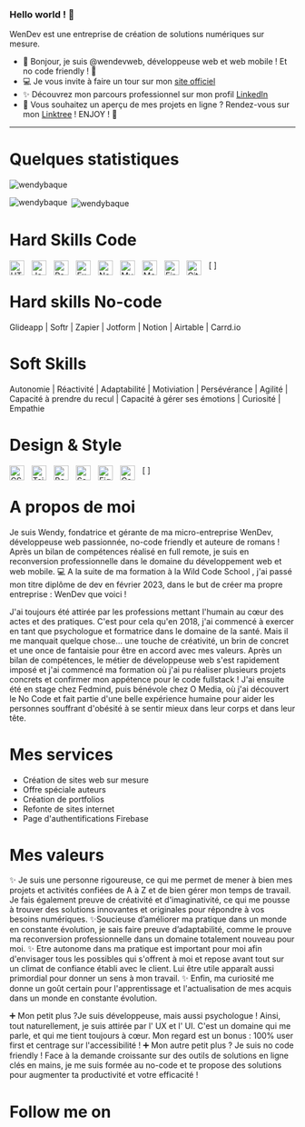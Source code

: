 ### Hello world ! 👋

WenDev est une entreprise de création de solutions numériques sur mesure.

- 👋 Bonjour, je suis @wendevweb, développeuse web et web mobile ! Et no code friendly ! 🌈
- 💻 Je vous invite à faire un tour sur mon [site officiel](https://wendev.fr/)
- ✨ Découvrez mon parcours professionnel sur mon profil [LinkedIn](https://www.linkedin.com/company/wendev/)
- 🔎 Vous souhaitez un aperçu de mes projets en ligne ? Rendez-vous sur mon [Linktree](https://linktr.ee/wendev) ! ENJOY ! 🤩
-----------------

# Quelques statistiques

<p align="left"> <img src="https://komarev.com/ghpvc/?username=wendevweb&label=Profile%20views&color=0e75b6&style=flat" alt="wendybaque" /> </p>

<p><img align="left" src="https://github-readme-stats.vercel.app/api/top-langs?username=wendevweb&show_icons=true&locale=en&layout=compact" alt="wendybaque" /></p>

<p>&nbsp;<img align="center" src="https://github-readme-stats.vercel.app/api?username=wendevweb&show_icons=true&locale=en" alt="wendybaque" /></p>


# Hard Skills Code 
[<img align="left" alt="HTML5" width="26px" src="https://cdn.jsdelivr.net/gh/devicons/devicon/icons/html5/html5-original.svg" style="padding-right:10px;" />
<img align="left" alt="JavaScript" width="26px" src="https://cdn.jsdelivr.net/gh/devicons/devicon/icons/javascript/javascript-original.svg" style="padding-right:10px;" />
<img align="left" alt="React" width="26px" src="https://cdn.jsdelivr.net/gh/devicons/devicon/icons/react/react-original.svg" style="padding-right:10px;" />
<img align="left" alt="Express" width="26px" src="https://cdn.jsdelivr.net/gh/devicons/devicon/icons/express/express-original.svg" style="padding-right:10px;" />
<img align="left" alt="Node.js" width="26px" src="https://cdn.jsdelivr.net/gh/devicons/devicon/icons/nodejs/nodejs-original.svg" style="padding-right:10px;" />
<img align="left" alt="MySQL" width="26px" src="https://cdn.jsdelivr.net/gh/devicons/devicon/icons/mysql/mysql-original.svg" style="padding-right:10px;" />
<img align="left" alt="MongoDB" width="26px" src="https://cdn.jsdelivr.net/gh/devicons/devicon/icons/mongodb/mongodb-original-wordmark.svg" style="padding-right:10px;" />
<img align="left" alt="Firebase" width="26px" src="https://cdn.jsdelivr.net/gh/devicons/devicon/icons/firebase/firebase-plain-wordmark.svg" style="padding-right:10px;" />
<img align="left" alt="Git" width="26px" src="https://cdn.jsdelivr.net/gh/devicons/devicon/icons/git/git-original.svg" style="padding-right:10px;" />]

# Hard skills No-code
Glideapp | Softr | Zapier | Jotform | Notion | Airtable | Carrd.io

# Soft Skills 
Autonomie | Réactivité | Adaptabilité | Motiviation | Persévérance | Agilité | Capacité à prendre du recul | Capacité à gérer ses émotions | Curiosité | Empathie

# Design & Style
[<img align="left" alt="CSS3" width="26px" src="https://cdn.jsdelivr.net/gh/devicons/devicon/icons/css3/css3-original.svg" style="padding-right:10px;" />
<img align="left" alt="Tailwindcss" width="26px" src="https://cdn.jsdelivr.net/gh/devicons/devicon/icons/tailwindcss/tailwindcss-original-wordmark.svg" style="padding-right:10px;" />
<img align="left" alt="Bootstrap" width="26px" src="https://cdn.jsdelivr.net/gh/devicons/devicon/icons/bootstrap/bootstrap-original-wordmark.svg" style="padding-right:10px;" />
<img align="left" alt="Sass" width="26px" src="https://cdn.jsdelivr.net/gh/devicons/devicon/icons/sass/sass-original.svg" style="padding-right:10px;" />
<img align="left" alt="Figma" width="26px" src="https://cdn.jsdelivr.net/gh/devicons/devicon/icons/figma/figma-original.svg" style="padding-right:10px;" />
<img align="left" alt="Canva" width="26px" src="https://cdn.jsdelivr.net/gh/devicons/devicon/icons/canva/canva-original.svg" style="padding-right:10px;" />]


# A propos de moi

Je suis Wendy, fondatrice et gérante de ma micro-entreprise WenDev, développeuse web passionnée, no-code friendly et auteure de romans ! Après un bilan de compétences réalisé en full remote, je suis en reconversion professionnelle dans le domaine du développement web et web mobile. 💻
A la suite de ma formation à la Wild Code School , j'ai passé mon titre diplôme de dev en février 2023, dans le but de créer ma propre entreprise : WenDev que voici !

J'ai toujours été attirée par les professions mettant l'humain au cœur des actes et des pratiques.
C'est pour cela qu'en 2018, j'ai commencé à exercer en tant que psychologue et formatrice dans le domaine de la santé.
Mais il me manquait quelque chose... une touche de créativité, un brin de concret et une once de fantaisie pour être en accord avec mes valeurs.
Après un bilan de compétences, le métier de développeuse web s'est rapidement imposé et j'ai commencé ma formation où j'ai pu réaliser plusieurs projets concrets et confirmer mon appétence pour le code fullstack !
J'ai ensuite été en stage chez Fedmind, puis bénévole chez O Media, où j'ai découvert le No Code et fait partie d'une belle expérience humaine pour aider les personnes souffrant d'obésité à se sentir mieux dans leur corps et dans leur tête.

# Mes services 
- Création de sites web sur mesure
- Offre spéciale auteurs
- Création de portfolios
- Refonte de sites internet
- Page d'authentifications Firebase

# Mes valeurs 
✨ Je suis une personne rigoureuse, ce qui me permet de mener à bien mes projets et activités confiées de A à Z et de bien gérer mon temps de travail. Je fais également preuve de créativité et d'imaginativité, ce qui me pousse à trouver des solutions innovantes et originales pour répondre à vos besoins numériques.
✨Soucieuse d’améliorer ma pratique dans un monde en constante évolution, je sais faire preuve d’adaptabilité, comme le prouve ma reconversion professionnelle dans un domaine totalement nouveau pour moi.
✨ Etre autonome dans ma pratique est important pour moi afin d'envisager tous les possibles qui s'offrent à moi et repose avant tout sur un climat de confiance établi avec le client. Lui être utile apparaît aussi primordial pour donner un sens à mon travail.
✨ Enfin, ma curiosité me donne un goût certain pour l'apprentissage et l'actualisation de mes acquis dans un monde en constante évolution.

➕ Mon petit plus ?Je suis développeuse, mais aussi psychologue ! Ainsi, tout naturellement, je suis attirée par l' UX et l' UI. C'est un domaine qui me parle, et qui me tient toujours à cœur. Mon regard est un bonus : 100% user first et centrage sur l'accessibilité !
➕ Mon autre petit plus ? Je suis no code friendly ! Face à la demande croissante sur des outils de solutions en ligne clés en mains, je me suis formée au no-code et te propose des solutions pour augmenter ta productivité et votre efficacité !

# Follow me on

